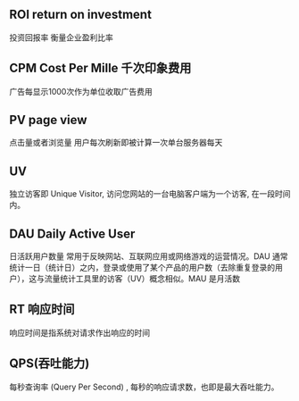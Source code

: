 ## ROI return on investment
投资回报率  衡量企业盈利比率
## CPM Cost Per Mille 千次印象费用
广告每显示1000次作为单位收取广告费用
## PV page view
点击量或者浏览量 用户每次刷新即被计算一次单台服务器每天
## UV
独立访客即 Unique Visitor, 访问您网站的一台电脑客户端为一个访客, 在一段时间内。
## DAU Daily Active User
日活跃用户数量 
常用于反映网站、互联网应用或网络游戏的运营情况。DAU 通常统计一日（统计日）之内，登录或使用了某个产品的用户数（去除重复登录的用户），这与流量统计工具里的访客（UV）概念相似。MAU 是月活数
## RT 响应时间
响应时间是指系统对请求作出响应的时间
## QPS(吞吐能力)
每秒查询率 (Query Per Second) , 每秒的响应请求数，也即是最大吞吐能力。